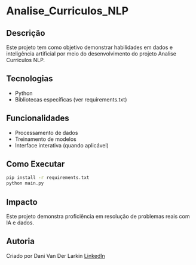 # Analise_Curriculos_NLP

## Descrição
Este projeto tem como objetivo demonstrar habilidades em dados e inteligência artificial por meio do desenvolvimento do projeto Analise Curriculos NLP.

## Tecnologias
- Python
- Bibliotecas específicas (ver requirements.txt)

## Funcionalidades
- Processamento de dados
- Treinamento de modelos
- Interface interativa (quando aplicável)

## Como Executar
```bash
pip install -r requirements.txt
python main.py
```

## Impacto
Este projeto demonstra proficiência em resolução de problemas reais com IA e dados.

## Autoria
Criado por Dani Van Der Larkin
[LinkedIn](https://www.linkedin.com/in/danielli-van-der-larkin-04ab91164)
